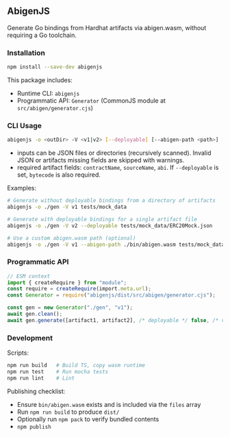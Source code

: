 ## AbigenJS

Generate Go bindings from Hardhat artifacts via abigen.wasm, without requiring a Go toolchain.

### Installation

```bash
npm install --save-dev abigenjs
```

This package includes:

- Runtime CLI: `abigenjs`
- Programmatic API: `Generator` (CommonJS module at `src/abigen/generator.cjs`)

### CLI Usage

```bash
abigenjs -o <outDir> -V <v1|v2> [--deployable] [--abigen-path <path>] [--verbose] [--clean] <inputs...>
```

- inputs can be JSON files or directories (recursively scanned). Invalid JSON or artifacts missing fields are skipped with warnings.
- required artifact fields: `contractName`, `sourceName`, `abi`. If `--deployable` is set, `bytecode` is also required.

Examples:

```bash
# Generate without deployable bindings from a directory of artifacts
abigenjs -o ./gen -V v1 tests/mock_data

# Generate with deployable bindings for a single artifact file
abigenjs -o ./gen -V v2 --deployable tests/mock_data/ERC20Mock.json

# Use a custom abigen.wasm path (optional)
abigenjs -o ./gen -V v1 --abigen-path ./bin/abigen.wasm tests/mock_data
```

### Programmatic API

```ts
// ESM context
import { createRequire } from "module";
const require = createRequire(import.meta.url);
const Generator = require("abigenjs/dist/src/abigen/generator.cjs");

const gen = new Generator("./gen", "v1");
await gen.clean();
await gen.generate([artifact1, artifact2], /* deployable */ false, /* verbose */ false);
```

### Development

Scripts:

```bash
npm run build   # Build TS, copy wasm runtime
npm run test    # Run mocha tests
npm run lint    # Lint
```

Publishing checklist:

- Ensure `bin/abigen.wasm` exists and is included via the `files` array
- Run `npm run build` to produce `dist/`
- Optionally run `npm pack` to verify bundled contents
- `npm publish`
